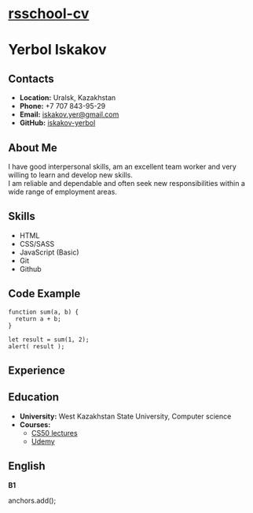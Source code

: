 # **[rsschool-cv](https://YerbolIskakov.github.io/rsschool-cv/)**

# **Yerbol Iskakov**

## **Contacts**

- **Location:** Uralsk, Kazakhstan
- **Phone:** +7 707 843-95-29
- **Email:** iskakov.yer@gmail.com
- **GitHub:** [iskakov-yerbol](https://github.com/YerbolIskakov)

## **About Me**

I have good interpersonal skills, am an excellent team worker and very willing to learn and develop new skills.  
I am reliable and dependable and often seek new responsibilities within a wide range of employment areas.

## **Skills**

- HTML
- CSS/SASS
- JavaScript (Basic)
- Git
- Github

## **Code Example**

    function sum(a, b) {
      return a + b;
    }

    let result = sum(1, 2);
    alert( result );

## **Experience**

## **Education**

- **University:** West Kazakhstan State University, Computer science
- **Courses:**
  - [CS50 lectures](https://www.youtube.com/channel/UCcabW7890RKJzL968QWEykA)
  - [Udemy](https://www.udemy.ru)

## **English**

**B1**

anchors.add();
